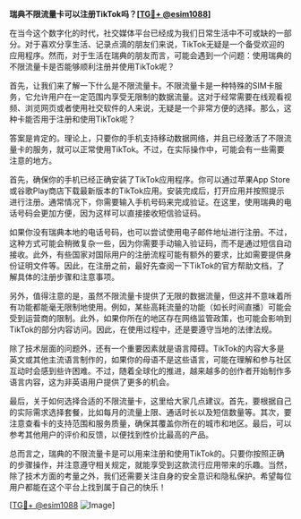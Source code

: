 **瑞典不限流量卡可以注册TikTok吗？[[TG💪+ @esim1088](https://t.me/s/esim1088)]**

在当今这个数字化的时代，社交媒体平台已经成为我们日常生活中不可或缺的一部分。对于喜欢分享生活、记录点滴的朋友们来说，TikTok无疑是一个备受欢迎的应用程序。然而，对于生活在瑞典的朋友而言，可能会遇到一个问题：使用瑞典的不限流量卡是否能够顺利注册并使用TikTok呢？

首先，让我们来了解一下什么是不限流量卡。不限流量卡是一种特殊的SIM卡服务，它允许用户在一定范围内享受无限制的数据流量。这对于经常需要在线观看视频、浏览网页或者使用社交软件的人来说，无疑是一个非常方便的选择。那么，这种卡能否用于注册和使用TikTok呢？

答案是肯定的。理论上，只要你的手机支持移动数据网络，并且已经激活了不限流量卡的服务，就可以正常使用TikTok。不过，在实际操作中，可能会有一些需要注意的地方。

首先，确保你的手机已经正确安装了TikTok应用程序。你可以通过苹果App Store或谷歌Play商店下载最新版本的TikTok应用。安装完成后，打开应用并按照提示进行注册。通常情况下，你需要输入手机号码来完成验证。在这里，使用瑞典的电话号码会更加方便，因为这样可以直接接收短信验证码。

如果你没有瑞典本地的电话号码，也可以尝试使用电子邮件地址进行注册。不过，这种方式可能会稍微复杂一些，因为你需要手动输入验证码，而不是通过短信自动接收。此外，有些国家对国际用户的注册流程可能有额外的要求，比如需要提供身份证明文件等。因此，在注册之前，最好先查阅一下TikTok的官方帮助文档，了解具体的注册步骤和注意事项。

另外，值得注意的是，虽然不限流量卡提供了无限的数据流量，但这并不意味着所有功能都能毫无限制地使用。例如，某些高耗流量的功能（如长时间直播）可能会受到运营商的限制。此外，如果你所在的地区存在网络监管政策，也可能会影响到TikTok的部分内容访问。因此，在使用过程中，还是要遵守当地的法律法规。

除了技术层面的问题外，还有一个重要因素就是语言障碍。TikTok的内容大多是英文或其他主流语言制作的，如果你的母语不是这些语言，可能在理解和参与社区互动时会感到些许困难。不过，随着全球化的推进，越来越多的创作者开始制作多语言内容，这为非英语用户提供了更多的机会。

最后，关于如何选择合适的不限流量卡，这里给大家几点建议。首先，要根据自己的实际需求选择套餐，比如每月的流量上限、通话时长以及短信数量等。其次，要注意查看卡的支持范围和服务质量，确保其覆盖你所在的城市和地区。最后，可以参考其他用户的评价和反馈，以便找到性价比最高的产品。

总而言之，瑞典的不限流量卡是可以用来注册和使用TikTok的。只要你按照正确的步骤操作，并注意遵守相关规定，就能享受到这款流行应用带来的乐趣。当然，除了技术方面的考量之外，我们还需要关注自身的安全意识和隐私保护。希望每位用户都能在这个平台上找到属于自己的快乐！

[[TG💪+ @esim1088](https://t.me/s/esim1088) ![Image](https://i.postimg.cc/4NQfJmqS/Snipaste-2025-05-13-00-14-12.png)]
